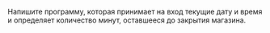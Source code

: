 Напишите программу, которая принимает на вход текущие дату и время и определяет количество минут, оставшееся до закрытия магазина.
